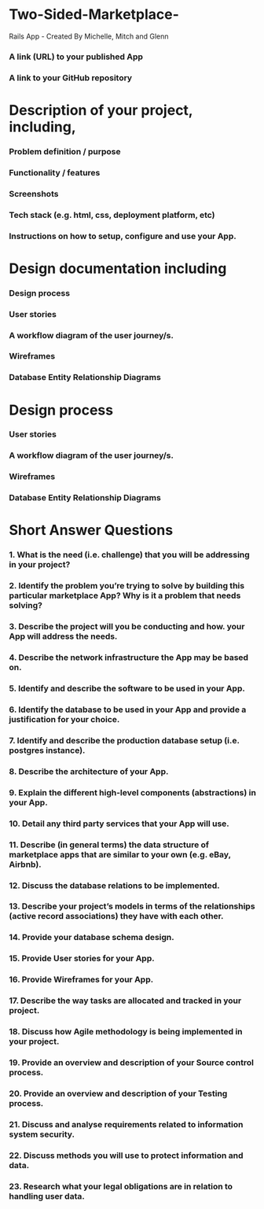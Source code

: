 # Two-Sided-Marketplace-
Rails App - Created By Michelle, Mitch and Glenn

### A link (URL) to your published App
### A link to your GitHub repository

# Description of your project, including,
### Problem definition / purpose
### Functionality / features
### Screenshots
### Tech stack (e.g. html, css, deployment platform, etc)
### Instructions on how to setup, configure and use your App.

# Design documentation including
### Design process
### User stories
### A workflow diagram of the user journey/s.
### Wireframes
### Database Entity Relationship Diagrams

# Design process
### User stories
### A workflow diagram of the user journey/s.
### Wireframes
### Database Entity Relationship Diagrams

# Short Answer Questions
### 1. What is the need (i.e. challenge) that you will be addressing in your project?
### 2. Identify the problem you’re trying to solve by building this particular marketplace App? Why is it a problem that needs solving?
### 3. Describe the project will you be conducting and how. your App will address the needs.
### 4. Describe the network infrastructure the App may be based on.
### 5. Identify and describe the software to be used in your App.
### 6. Identify the database to be used in your App and provide a justification for your choice.
### 7. Identify and describe the production database setup (i.e. postgres instance).
### 8. Describe the architecture of your App.
### 9. Explain the different high-level components (abstractions) in your App.
### 10. Detail any third party services that your App will use.
### 11. Describe (in general terms) the data structure of marketplace apps that are similar to your own (e.g. eBay, Airbnb).
### 12. Discuss the database relations to be implemented.
### 13. Describe your project’s models in terms of the relationships (active record associations) they have with each other.
### 14. Provide your database schema design.
### 15. Provide User stories for your App.
### 16. Provide Wireframes for your App.
### 17. Describe the way tasks are allocated and tracked in your project.
### 18. Discuss how Agile methodology is being implemented in your project.
### 19. Provide an overview and description of your Source control process.
### 20. Provide an overview and description of your Testing process.
### 21. Discuss and analyse requirements related to information system security.
### 22. Discuss methods you will use to protect information and data.
### 23. Research what your legal obligations are in relation to handling user data.
